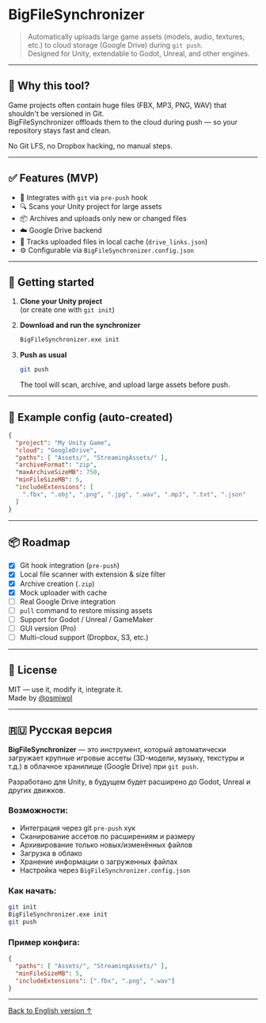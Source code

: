 # BigFileSynchronizer

> Automatically uploads large game assets (models, audio, textures, etc.) to cloud storage (Google Drive) during `git push`.  
> Designed for Unity, extendable to Godot, Unreal, and other engines.

---

## 🔧 Why this tool?

Game projects often contain huge files (FBX, MP3, PNG, WAV) that shouldn't be versioned in Git.  
BigFileSynchronizer offloads them to the cloud during push — so your repository stays fast and clean.

No Git LFS, no Dropbox hacking, no manual steps.

---

## ✅ Features (MVP)

- 🔗 Integrates with `git` via `pre-push` hook
- 🔍 Scans your Unity project for large assets
- 📦 Archives and uploads only new or changed files
- ☁️ Google Drive backend
- 📝 Tracks uploaded files in local cache (`drive_links.json`)
- ⚙️ Configurable via `BigFileSynchronizer.config.json`

---

## 🚀 Getting started

1. **Clone your Unity project**  
   (or create one with `git init`)

2. **Download and run the synchronizer**  
   ```bash
   BigFileSynchronizer.exe init
   ```

3. **Push as usual**  
   ```bash
   git push
   ```

   The tool will scan, archive, and upload large assets before push.

---

## 📁 Example config (auto-created)

```json
{
  "project": "My Unity Game",
  "cloud": "GoogleDrive",
  "paths": [ "Assets/", "StreamingAssets/" ],
  "archiveFormat": "zip",
  "maxArchiveSizeMB": 750,
  "minFileSizeMB": 5,
  "includeExtensions": [
    ".fbx", ".obj", ".png", ".jpg", ".wav", ".mp3", ".txt", ".json"
  ]
}
```

---

## 📦 Roadmap

- [x] Git hook integration (`pre-push`)
- [x] Local file scanner with extension & size filter
- [x] Archive creation (`.zip`)
- [x] Mock uploader with cache
- [ ] Real Google Drive integration
- [ ] `pull` command to restore missing assets
- [ ] Support for Godot / Unreal / GameMaker
- [ ] GUI version (Pro)
- [ ] Multi-cloud support (Dropbox, S3, etc.)

---

## 📜 License

MIT — use it, modify it, integrate it.  
Made by [@osmiwol](https://github.com/osmiwol)

---

## 🇷🇺 Русская версия

**BigFileSynchronizer** — это инструмент, который автоматически загружает крупные игровые ассеты (3D-модели, музыку, текстуры и т.д.) в облачное хранилище (Google Drive) при `git push`.

Разработано для Unity, в будущем будет расширено до Godot, Unreal и других движков.

### Возможности:

- Интеграция через git `pre-push` хук
- Сканирование ассетов по расширениям и размеру
- Архивирование только новых/изменённых файлов
- Загрузка в облако
- Хранение информации о загруженных файлах
- Настройка через `BigFileSynchronizer.config.json`

### Как начать:

```bash
git init
BigFileSynchronizer.exe init
git push
```

### Пример конфига:

```json
{
  "paths": [ "Assets/", "StreamingAssets/" ],
  "minFileSizeMB": 5,
  "includeExtensions": [".fbx", ".png", ".wav"]
}
```

---

[Back to English version ↑](#bigfilesynchronizer)

